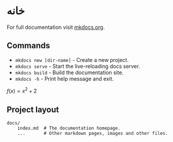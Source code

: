 # خانه

For full documentation visit [mkdocs.org](https://www.mkdocs.org).

## Commands

* `mkdocs new [dir-name]` - Create a new project.
* `mkdocs serve` - Start the live-reloading docs server.
* `mkdocs build` - Build the documentation site.
* `mkdocs -h` - Print help message and exit.

$f(x) = x^2 + 2$

## Project layout


    docs/
        index.md  # The documentation homepage.
        ...       # Other markdown pages, images and other files.

